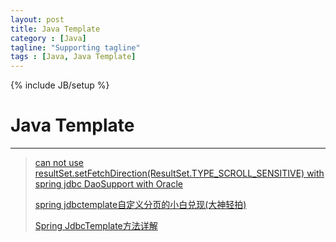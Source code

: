 ```yaml
---
layout: post
title: Java Template
category : [Java]
tagline: "Supporting tagline"
tags : [Java, Java Template]
---
```

{% include JB/setup %}
# Java Template
---

> [can not use resultSet.setFetchDirection(ResultSet.TYPE_SCROLL_SENSITIVE) with spring jdbc DaoSupport with Oracle](https://stackoverflow.com/questions/2068951/can-not-use-resultset-setfetchdirectionresultset-type-scroll-sensitive-with-sp) 
> 
> [](http://www.iteye.com/topic/128636)  
> 
> [spring jdbctemplate自定义分页的小白兑现(大神轻拍)](http://www.myexception.cn/database/1350084.html)
> 
> [Spring JdbcTemplate方法详解](https://my.oschina.net/u/437232/blog/279530) 

<!--break-->


